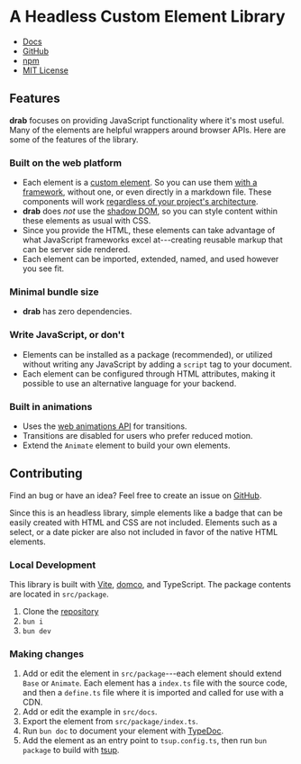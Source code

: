 # A Headless Custom Element Library

- [Docs](https://drab.robino.dev)
- [GitHub](https://github.com/rossrobino/drab)
- [npm](https://www.npmjs.com/package/drab)
- [MIT License](https://github.com/rossrobino/drab/blob/main/LICENSE.md)

## Features

**drab** focuses on providing JavaScript functionality where it's most useful. Many of the elements are helpful wrappers around browser APIs. Here are some of the features of the library.

### Built on the web platform

- Each element is a [custom element](https://developer.mozilla.org/en-US/docs/Web/API/Web_components/Using_custom_elements). So you can use them [with a framework](http://drab.robino.dev/getting-started/#frameworks), without one, or even directly in a markdown file. These components will work [regardless of your project's architecture](https://jakelazaroff.com/words/web-components-will-outlive-your-javascript-framework/).
- **drab** does _not_ use the [shadow DOM](https://developer.mozilla.org/en-US/docs/Web/API/Web_components/Using_shadow_DOM), so you can style content within these elements as usual with CSS.
- Since you provide the HTML, these elements can take advantage of what JavaScript frameworks excel at---creating reusable markup that can be server side rendered.
- Each element can be imported, extended, named, and used however you see fit.

### Minimal bundle size

- **drab** has zero dependencies.

### Write JavaScript, or don't

- Elements can be installed as a package (recommended), or utilized without writing any JavaScript by adding a `script` tag to your document.
- Each element can be configured through HTML attributes, making it possible to use an alternative language for your backend.

### Built in animations

- Uses the [web animations API](https://developer.mozilla.org/en-US/docs/Web/API/Web_Animations_API) for transitions.
- Transitions are disabled for users who prefer reduced motion.
- Extend the `Animate` element to build your own elements.

## Contributing

Find an bug or have an idea? Feel free to create an issue on [GitHub](https://github.com/rossrobino/drab).

Since this is an headless library, simple elements like a badge that can be easily created with HTML and CSS are not included. Elements such as a select, or a date picker are also not included in favor of the native HTML elements.

### Local Development

This library is built with [Vite](https://vitejs.dev), [domco](https://domco.robino.dev), and TypeScript. The package contents are located in `src/package`.

1. Clone the [repository](https://github.com/rossrobino/drab)
2. `bun i`
3. `bun dev`

### Making changes

1. Add or edit the element in `src/package`---each element should extend `Base` or `Animate`. Each element has a `index.ts` file with the source code, and then a `define.ts` file where it is imported and called for use with a CDN.
2. Add or edit the example in `src/docs`.
3. Export the element from `src/package/index.ts`.
4. Run `bun doc` to document your element with [TypeDoc](https://typedoc.org/).
5. Add the element as an entry point to `tsup.config.ts`, then run `bun package` to build with [tsup](https://tsup.egoist.dev/).
